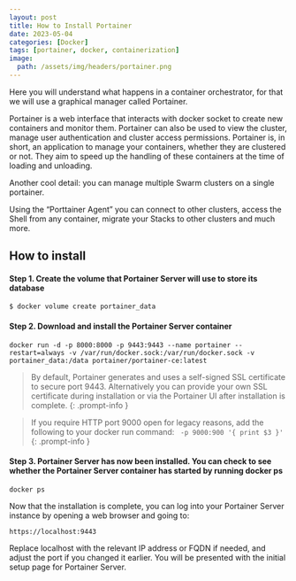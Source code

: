 ```yaml
---
layout: post
title: How to Install Portainer
date: 2023-05-04
categories: [Docker]
tags: [portainer, docker, containerization]
image:
  path: /assets/img/headers/portainer.png
---
```



Here you will understand what happens in a container orchestrator, for that we will use a graphical manager called Portainer.

Portainer is a web interface that interacts with docker socket to create new containers and monitor them. Portainer can also be used to view the cluster, manage user authentication and cluster access permissions. Portainer is, in short, an application to manage your containers, whether they are clustered or not. They aim to speed up the handling of these containers at the time of loading and unloading.

Another cool detail: you can manage multiple Swarm clusters on a single portainer.

Using the “Porttainer Agent” you can connect to other clusters, access the Shell from any container, migrate your Stacks to other clusters and much more.

## How to install

#### Step 1. Create the volume that Portainer Server will use to store its database

```console
$ docker volume create portainer_data
```

#### Step 2. Download and install the Portainer Server container

```console
docker run -d -p 8000:8000 -p 9443:9443 --name portainer --restart=always -v /var/run/docker.sock:/var/run/docker.sock -v portainer_data:/data portainer/portainer-ce:latest
```
> By default, Portainer generates and uses a self-signed SSL certificate to secure port 9443. Alternatively you can provide your own SSL certificate during installation or via the Portainer UI after installation is complete.
{: .prompt-info }

> If you require HTTP port 9000 open for legacy reasons, add the following to your docker run command: ` -p 9000:900 '{ print $3 }'`
{: .prompt-info }

#### Step 3. Portainer Server has now been installed. You can check to see whether the Portainer Server container has started by running docker ps

```console
docker ps
```

Now that the installation is complete, you can log into your Portainer Server instance by opening a web browser and going to:

```console
https://localhost:9443
```

Replace localhost with the relevant IP address or FQDN if needed, and adjust the port if you changed it earlier.
You will be presented with the initial setup page for Portainer Server.